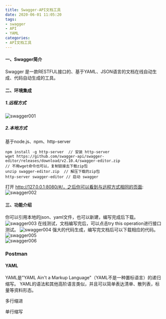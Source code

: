 ```yaml
---
title: Swagger-API文档工具
date: 2020-06-01 11:05:20
tags:
- swagger
- API
- YAML
categories:
- API文档工具 
---
```

#### 一、Swagger简介
Swagger 是一款RESTFUL接口的、基于YAML、JSON语言的文档在线自动生成、代码自动生成的工具。
<!--more-->
#### 二、环境集成
##### 1.远程方式
![swagger001](http://alivnram-test.oss-cn-beijing.aliyuncs.com/alivnblog/swagger001.jpg)
##### 2.本地方式
基于node.js、npm、http-server
```
npm install -g http-server  // 安装 http-server
wget https://github.com/swagger-api/swagger-editor/releases/download/v2.10.4/swagger-editor.zip  
// 不用wget命令也可以，复制链接去下载zip包
unzip swagger-editor.zip  // 解压下载的zip包
http-server swagger-editor // 启动 swagger
```
打开 http://127.0.0.1:8080/#/，之后你可以看到与远程方式相同的页面:
![swagger002](http://alivnram-test.oss-cn-beijing.aliyuncs.com/alivnblog/swagger002.jpg)
#### 三、功能介绍
你可以引用本地的json、yaml文件，也可以新建，编写完成后下载。
![swagger003](http://alivnram-test.oss-cn-beijing.aliyuncs.com/alivnblog/swagger003.jpg)
在线测试，文档编写完后，可以点击try this operation进行接口测试。
![swagger004](http://alivnram-test.oss-cn-beijing.aliyuncs.com/alivnblog/swagger004.jpg)
强大的代码生成，编写完文档后可以下载相应的代码。
![swagger005](http://alivnram-test.oss-cn-beijing.aliyuncs.com/alivnblog/swagger005.jpg)  
![swagger006](http://alivnram-test.oss-cn-beijing.aliyuncs.com/alivnblog/swagger006.jpg)

### Postman


#### YAML
YAML是"YAML Ain't a Markup Language"（YAML不是一种置标语言）的递归缩写。
YAML的语法和其他高阶语言类似，并且可以简单表达清单、散列表，标量等资料形态。

多行缩进

单行缩写

